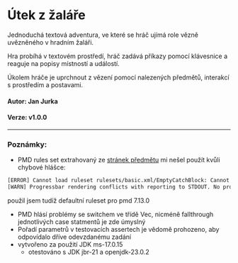 # Útek z žaláře

Jednoduchá textová adventura, ve které se hráč ujímá role vězně uvězněného v hradním žaláři.

Hra probíhá v textovém prostředí, hráč zadává příkazy pomocí klávesnice a reaguje na popisy místností a událostí.

Úkolem hráče je uprchnout z vězení pomocí nalezených předmětů, interakcí s prostředím a postavami.

#### Autor: Jan Jurka

#### Verze: v1.0.0

---

### Poznámky:

- PMD rules set extrahovaný ze [stránek předmětu](java.vse.cz/wiki/uploads/Java/pmd-bluej-extension-2.1.1-bluej5.zip)
mi nešel použít kvůli chybové hlášce:
```sh
[ERROR] Cannot load ruleset rulesets/basic.xml/EmptyCatchBlock: Cannot resolve rule/ruleset reference 'rulesets/basic.xml/EmptyCatchBlock'.  Make sure the resource is a valid file or URL and is on the CLASSPATH. Use --debug (or a fine log level) to see the current classpath.
[WARN] Progressbar rendering conflicts with reporting to STDOUT. No progressbar will be shown. Try running with argument -r <file> to output the report to a file instead.
```
použil jsem tudíž defaultní ruleset pro pmd 7.13.0

- PMD hlásí problémy se switchem ve třídě Vec, nicméně fallthrough jednotlivých case statmentů je zde úmyslný
- Pořadí parametrů v testovacích assertech je vědomě prohozeno, aby odpovídalo dříve odevzdanému zadání
- vytvořeno za použití JDK ms-17.0.15
  - otestováno s JDK jbr-21 a openjdk-23.0.2
